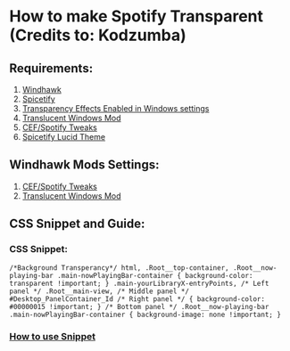 # How to make Spotify Transparent (Credits to: Kodzumba)

## Requirements:
1) [Windhawk](https://windhawk.net/)
2) [Spicetify](https://spicetify.app/docs/getting-started/)
3) [Transparency Effects Enabled in Windows settings](https://de4uth.org/TransparencyEffects.png)
4) [Translucent Windows Mod](https://windhawk.net/mods/translucent-windows)
5) [CEF/Spotify Tweaks](https://windhawk.net/mods/cef-titlebar-enabler-universal)
6) [Spicetify Lucid Theme](https://github.com/sanoojes/Spicetify-Lucid#installation)

## Windhawk Mods Settings:
1) [CEF/Spotify Tweaks](https://de4uth.org/spotifyconfig.mp4)
2) [Translucent Windows Mod](https://de4uth.org/wtconfig.mp4)

## CSS Snippet and Guide:

### CSS Snippet: <br>
  ``/*Background Transperancy*/ html, .Root__top-container, .Root__now-playing-bar .main-nowPlayingBar-container { background-color: transparent !important; } .main-yourLibraryX-entryPoints, /* Left panel */ .Root__main-view, /* Middle panel */ #Desktop_PanelContainer_Id /* Right panel */ { background-color: #00000015 !important; } /* Bottom panel */ .Root__now-playing-bar .main-nowPlayingBar-container { background-image: none !important; }``

### [How to use Snippet](https://de4uth.org/csssinp.mp4)


